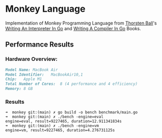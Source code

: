 # Monkey Language

Implementation of Monkey Programming Language from [Thorsten Ball](https://thorstenball.com/)'s [Writing An Interpreter In Go](https://interpreterbook.com/) and [Writing A Compiler In Go](https://compilerbook.com/) Books.

## Performance Results 

### Hardware Overview:

```md
Model Name:	MacBook Air
Model Identifier:	MacBookAir10,1
Chip:	Apple M1
Total Number of Cores:	8 (4 performance and 4 efficiency)
Memory:	8 GB
```

### Results
```
➜  monkey git:(main) ✗ go build -o bench benchmark/main.go 
➜  monkey git:(main) ✗ ./bench -engine=eval 
engine=eval, result=9227465, duration=12.911341834s
➜  monkey git:(main) ✗ ./bench -engine=vm  
engine=vm, result=9227465, duration=4.276731125s
```

